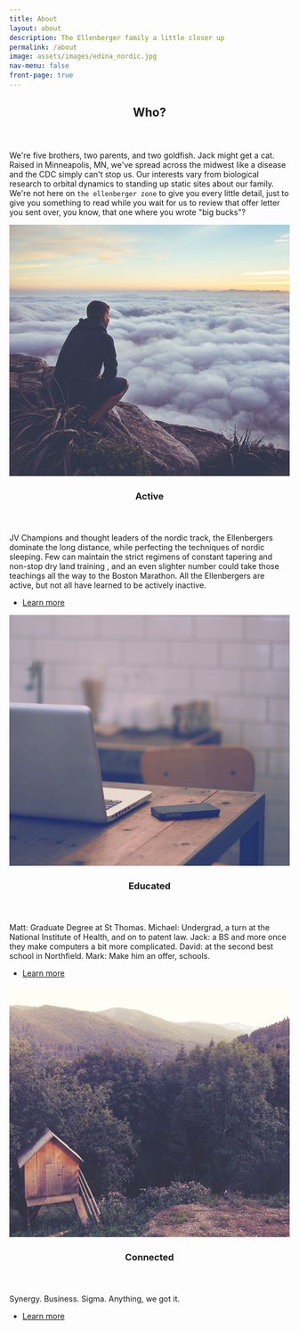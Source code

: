 ```yaml
---
title: About
layout: about
description: The Ellenberger family a little closer up
permalink: /about
image: assets/images/edina_nordic.jpg
nav-menu: false
front-page: true
---
```


<!-- Main -->
<div id="main">

<!-- One -->
<section id="one">
	<div class="inner">
		<header class="major">
			<h2>Who?</h2>
		</header>
		<p>We're five brothers, two parents, and two goldfish. Jack might get a cat. Raised in Minneapolis, MN, we've spread across the midwest like a disease and the CDC simply can't stop us. Our interests vary from biological research to orbital dynamics to standing up static sites about our family. We're not here on <code>the ellenberger zone</code> to give you every little detail, just to give you something to read while you wait for us to review that offer letter you sent over, you know, that one where you wrote "big bucks"?</p>
	</div>
</section>

<!-- Two -->
<section id="two" class="spotlights">
	<section>
		<a href="generic.html" class="image">
			<img src="assets/images/pic08.jpg" alt="" data-position="center center" />
		</a>
		<div class="content">
			<div class="inner">
				<header class="major">
					<h3>Active</h3>
				</header>
				<p>JV Champions and thought leaders of the nordic track, the Ellenbergers dominate the long distance, while perfecting the techniques of nordic sleeping. Few can maintain the strict regimens of constant tapering and non-stop dry land training	, and an even slighter number could take those teachings all the way to the Boston Marathon. All the Ellenbergers are active, but not all have learned to be actively inactive.</p>
				<ul class="actions">
					<li><a href="generic.html" class="button">Learn more</a></li>
				</ul>
			</div>
		</div>
	</section>
	<section>
		<a href="generic.html" class="image">
			<img src="assets/images/pic09.jpg" alt="" data-position="top center" />
		</a>
		<div class="content">
			<div class="inner">
				<header class="major">
					<h3>Educated</h3>
				</header>
				<p>Matt: Graduate Degree at St Thomas. Michael: Undergrad, a turn at the National Institute of Health, and on to patent law. Jack: a BS and more once they make computers a bit more complicated. David: at the second best school in Northfield. Mark: Make him an offer, schools.</p>
				<ul class="actions">
					<li><a href="generic.html" class="button">Learn more</a></li>
				</ul>
			</div>
		</div>
	</section>
	<section>
		<a href="generic.html" class="image">
			<img src="assets/images/pic10.jpg" alt="" data-position="25% 25%" />
		</a>
		<div class="content">
			<div class="inner">
				<header class="major">
					<h3>Connected</h3>
				</header>
				<p>Synergy. Business. Sigma. Anything, we got it.</p>
				<ul class="actions">
					<li><a href="generic.html" class="button">Learn more</a></li>
				</ul>
			</div>
		</div>
	</section>
</section>

<!-- Three -->
<!-- <section id="three">
	<div class="inner">
		<header class="major">
			<h2>Massa libero</h2>
		</header>
		<p>Nullam et orci eu lorem consequat tincidunt vivamus et sagittis libero. Mauris aliquet magna magna sed nunc rhoncus pharetra. Pellentesque condimentum sem. In efficitur ligula tate urna. Maecenas laoreet massa vel lacinia pellentesque lorem ipsum dolor. Nullam et orci eu lorem consequat tincidunt. Vivamus et sagittis libero. Mauris aliquet magna magna sed nunc rhoncus amet pharetra et feugiat tempus.</p>
		<ul class="actions">
			<li><a href="generic.html" class="button next">Get Started</a></li>
		</ul>
	</div>
</section> -->

</div>
